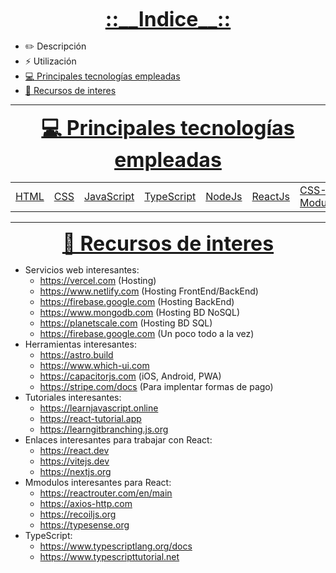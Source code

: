 <p align='center'>
    <font size='6'>
        <u>
            <strong>::__Indice__::</strong>
        </u>
    </font>
</p>

- :pencil2: Descripción
- :zap: Utilización
- [:computer: Principales tecnologías empleadas](#pte)
- [:pencil: Recursos de interes](#ri)

---

<p align='center' id='pte'>
    <font size='6'>
        <u>
            <strong>💻 Principales tecnologías empleadas</strong>
        </u>
    </font>
</p>

<div align='center'>
    <table>
        <tr>
            <td>
                <a href='https://developer.mozilla.org/en-US/docs/Web/HTML'>HTML</a>
            </td>
            <td>
                <a href='https://developer.mozilla.org/en-US/docs/Web/css'>CSS</a>
            </td>
            <td>
                <a href='https://developer.mozilla.org/en-US/docs/Web/JavaScript'>JavaScript</a>
            </td>
            <td>
                <a href='https://www.typescriptlang.org/'>TypeScript</a>
            </td>
            <td>
                <a href='https://nodejs.org/en'>NodeJs</a>
            </td>
            <td>
                <a href='https://react.dev/'>ReactJs</a>
            </td>
            <td>
                <a href='https://github.com/css-modules/css-modules'>CSS-Modules</a>
            </td>
            <td>
                <a href='https://tailwindcss.com/'>Tailwindcss</a>
            </td>
            <td>
                <a href='https://daisyui.com/'>DaisyUI</a>
            </td>
        </tr>
    </table>
</div>

---

<p align='center' id='ri'>
    <font size='6'>
        <u>
            <strong>📝 Recursos de interes</strong>
        </u>
    </font>
</p>

- Servicios web interesantes:
    * https://vercel.com (Hosting)
    * https://www.netlify.com (Hosting FrontEnd/BackEnd)
    * https://firebase.google.com (Hosting BackEnd)
    * https://www.mongodb.com (Hosting BD NoSQL)
    * https://planetscale.com (Hosting BD SQL)
    * https://firebase.google.com (Un poco todo a la vez)
- Herramientas interesantes:
    * https://astro.build
    * https://www.which-ui.com
    * https://capacitorjs.com (iOS, Android, PWA)
    * https://stripe.com/docs (Para implentar formas de pago)
- Tutoriales interesantes:
    * https://learnjavascript.online
    * https://react-tutorial.app
    * https://learngitbranching.js.org
- Enlaces interesantes para trabajar con React:
    * https://react.dev
    * https://vitejs.dev
    * https://nextjs.org
- Mmodulos interesantes para React:
    * https://reactrouter.com/en/main
    * https://axios-http.com
    * https://recoiljs.org
    * https://typesense.org
- TypeScript:
    * https://www.typescriptlang.org/docs
    * https://www.typescripttutorial.net 